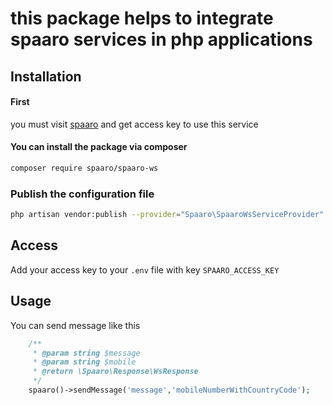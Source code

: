 # this package helps to integrate spaaro services in php applications

## Installation


#### First 
you must visit [spaaro](https://app.spaaro.io) and get access key  to use this service
#### You can install the package via composer

```bash
composer require spaaro/spaaro-ws
```

### Publish the configuration file

```bash
php artisan vendor:publish --provider="Spaaro\SpaaroWsServiceProvider"
```

## Access

Add your access key to your `.env` file with key `SPAARO_ACCESS_KEY`

## Usage

You can send message like this
```php
    /**
     * @param string $message 
     * @param string $mobile 
     * @return \Spaaro\Response\WsResponse
     */
    spaaro()->sendMessage('message','mobileNumberWithCountryCode');
```
